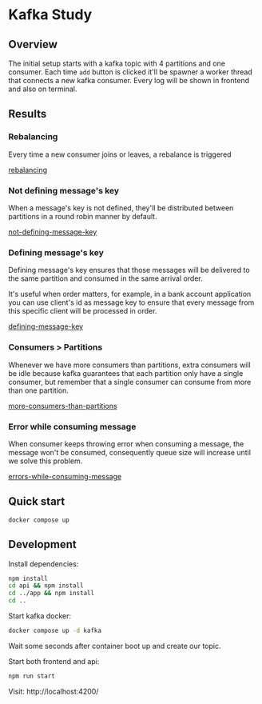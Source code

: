 # Kafka Study

## Overview

The initial setup starts with a kafka topic with 4 partitions and one consumer.
Each time `add` button is clicked it'll be spawner a worker thread that connects a new kafka consumer.
Every log will be shown in frontend and also on terminal.

## Results

### Rebalancing

Every time a new consumer joins or leaves, a rebalance is triggered

[rebalancing](https://github.com/user-attachments/assets/507dac23-73d3-418f-90c1-43c9e3f5145f)

### Not defining message's key

When a message's key is not defined, they'll be distributed between partitions in a round robin manner by default.

[not-defining-message-key](https://github.com/user-attachments/assets/39f2ed98-2696-4247-8c21-df0ee9c83b82)

### Defining message's key

Defining message's key ensures that those messages will be delivered to the same partition and consumed in the same arrival order.

It's useful when order matters, for example, in a bank account application you can use client's id as message key to ensure that every message from this specific client will be processed in order.


[defining-message-key](https://github.com/user-attachments/assets/5fedbe2c-ac6f-4a48-9cbe-b5e77fd2763b)


### Consumers > Partitions

Whenever we have more consumers than partitions, extra consumers will be idle because kafka guarantees that each partition only have a single consumer, but remember that a single consumer can consume from more than one partition.

[more-consumers-than-partitions](https://github.com/user-attachments/assets/e4bdaf80-b618-4884-9c5b-64d5a0b2b414)

### Error while consuming message

When consumer keeps throwing error when consuming a message, the message won't be consumed, consequently queue size will increase until we solve this problem.

[errors-while-consuming-message](https://github.com/user-attachments/assets/d7884427-17cd-4e75-ac9d-ac0e50a1134a)

## Quick start

```
docker compose up
```

## Development

Install dependencies:

```bash
npm install
cd api && npm install
cd ../app && npm install
cd ..
```

Start kafka docker:

```bash
docker compose up -d kafka
```

Wait some seconds after container boot up and create our topic.

Start both frontend and api:

```bash
npm run start
```

Visit: http://localhost:4200/
